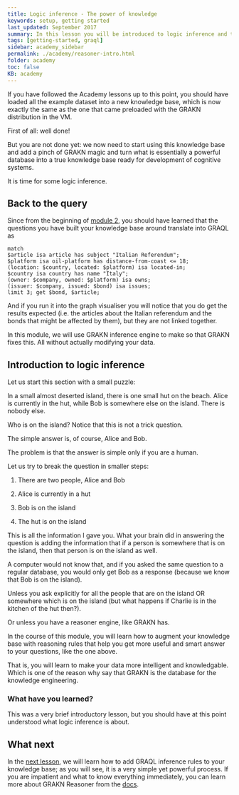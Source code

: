 ```yaml
---
title: Logic inference - The power of knowledge
keywords: setup, getting started
last_updated: September 2017
summary: In this lesson you will be introduced to logic inference and the uses of GRAKN reasoning engine.
tags: [getting-started, graql]
sidebar: academy_sidebar
permalink: ./academy/reasoner-intro.html
folder: academy
toc: false
KB: academy
---
```


If you have followed the Academy lessons up to this point, you should have loaded all the example dataset into a new knowledge base, which is now exactly the same as the one that came preloaded with the GRAKN distribution in the VM.

First of all: well done!

But you are not done yet: we now need to start using this knowledge base and add a pinch of GRAKN magic and turn what is essentially a powerful database into a true knowledge base ready for development of cognitive systems.

It is time for some logic inference.

## Back to the query
Since from the beginning of [module 2](./graql-intro.html), you should have learned that the questions you have built your knowledge base around translate into GRAQL as

```graql
match
$article isa article has subject "Italian Referendum";
$platform isa oil-platform has distance-from-coast <= 18;
(location: $country, located: $platform) isa located-in;
$country isa country has name "Italy";
(owner: $company, owned: $platform) isa owns;
(issuer: $company, issued: $bond) isa issues;
limit 3; get $bond, $article;
```

And if you run it into the graph visualiser you will notice that you do get the results expected (i.e. the articles about the Italian referendum and the bonds that might be affected by them), but they are not linked together.

In this module, we will use GRAKN inference engine to make so that GRAKN fixes this. All without actually modifying your data.

## Introduction to logic inference
Let us start this section with a small puzzle:

In a small almost deserted island, there is one small hut on the beach. Alice is currently in the hut, while Bob is somewhere else on the island. There is nobody else.

Who is on the island? Notice that this is not a trick question.

The simple answer is, of course, Alice and Bob.

The problem is that the answer is simple only if you are a human.

Let us try to break the question in smaller steps:

  1. There are two people, Alice and Bob

  1. Alice is currently in a hut

  1. Bob is on the island

  1. The hut is on the island

This is all the information I gave you. What your brain did in answering the question is adding the information that if a person is somewhere that is on the island, then that person is on the island as well.

A computer would not know that, and if you asked the same question to a regular database, you would only get Bob as a response (because we know that Bob is on the island).

Unless you ask explicitly for all the people that are on the island OR somewhere which is on the island (but what happens if Charlie is in the kitchen of the hut then?).

Or unless you have a reasoner engine, like GRAKN has.

In the course of this module, you will learn how to augment your knowledge base with reasoning rules that help you get more useful and smart answer to your questions, like the one above.

That is, you will learn to make your data more intelligent and knowledgable. Which is one of the reason why say that GRAKN is the database for the knowledge engineering.

### What have you learned?
This was a very brief introductory lesson, but you should have at this point understood what logic inference is about.

## What next
In the [next lesson](./inference-rules.html), we will learn how to add GRAQL inference rules to your knowledge base; as you will see, it is a very simple yet powerful process. If you are impatient and what to know everything immediately, you can learn more about GRAKN Reasoner from the [docs](../index.html).
